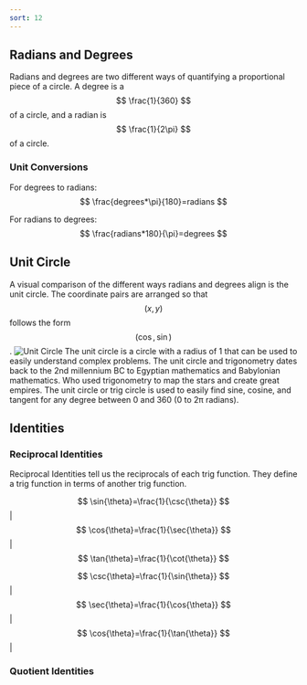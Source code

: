 ```yaml
---
sort: 12
---
```


## Radians and Degrees

Radians and degrees are two different ways of quantifying a proportional piece of a circle. A degree is a $$ \frac{1}{360} $$ of a circle, and a radian is $$ \frac{1}{2\pi} $$ of a circle.

### Unit Conversions
For degrees to radians:
$$
\frac{degrees*\pi}{180}=radians
$$

For radians to degrees:
$$
\frac{radians*180}{\pi}=degrees
$$

## Unit Circle
A visual comparison of the different ways radians and degrees align is the unit circle. The coordinate pairs are arranged so that $$(x,y)$$ follows the form $$(\cos,\sin)$$.
![Unit Circle](https://www.fotolip.com/wp-content/uploads/2016/06/Unit-Circle-1.png)
The unit circle is a circle with a radius of 1 that can be used to easily understand complex problems. The unit circle and trigonometry dates back to the 2nd millennium BC to Egyptian mathematics and Babylonian mathematics. Who used trigonometry to map the stars and create great empires. The unit circle or trig circle is used to easily find sine, cosine, and tangent for any degree between 0 and 360 (0 to 2π radians).

## Identities

### Reciprocal Identities
Reciprocal Identities tell us the reciprocals of each trig function. They define a trig function in terms of another trig function.

$$ \sin{\theta}=\frac{1}{\csc{\theta}} $$|$$ \cos{\theta}=\frac{1}{\sec{\theta}} $$|$$ \tan{\theta}=\frac{1}{\cot{\theta}} $$

$$ \csc{\theta}=\frac{1}{\sin{\theta}} $$|$$ \sec{\theta}=\frac{1}{\cos{\theta}} $$|$$ \cos{\theta}=\frac{1}{\tan{\theta}} $$|

### Quotient Identities
